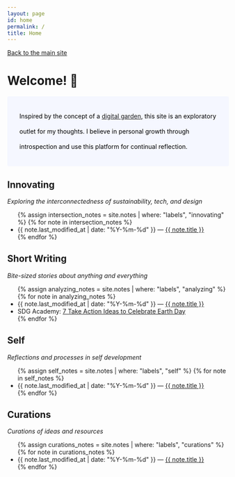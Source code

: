 ```yaml
---
layout: page
id: home
permalink: /
title: Home
---
```

[Back to the main site](https://helenglover.netlify.app/)

# Welcome! 🌱

<p style="padding: 2em 2em; background: #f5f7ff; border-radius: 4px; color: #000; width: 90%; line-height: 2.5;">
  Inspired by the concept of a <a href="https://www.technologyreview.com/2020/09/03/1007716/digital-gardens-let-you-cultivate-your-own-little-bit-of-the-internet/">digital garden</a>, this site is an exploratory outlet for my thoughts. I believe in personal growth through introspection and use this platform for continual reflection.
  <!-- <p>See it as an evolving, interconnected landscape of information — sort of like a real garden.  -->
  <br> 
  <!-- I believe in <a href="https://www.swyx.io/learn-in-public">Learning in Public</a>; the practice of sharing what you learn as you're learning it. -->
</p>



<h2>Innovating</h2>
<p> <i>Exploring the interconnectedness of sustainability, tech, and design</i>
<ul>
  {% assign intersection_notes = site.notes | where: "labels", "innovating" %}
  {% for note in intersection_notes %}
    <li>                            
      {{ note.last_modified_at | date: "%Y-%m-%d" }} — <a class="internal-link" href="{{ site.baseurl }}{{ note.url }}">{{ note.title }}</a>
    </li>
  {% endfor %}
</ul>

<h2>Short Writing</h2>
<p> <i>Bite-sized stories about anything and everything</i>
<ul>
  {% assign analyzing_notes = site.notes | where: "labels", "analyzing" %}
  {% for note in analyzing_notes %}
    <li>
      {{ note.last_modified_at | date: "%Y-%m-%d" }} — <a class="internal-link" href="{{ site.baseurl }}{{ note.url }}">{{ note.title }}</a>
    </li>
    <li>
    SDG Academy: <a href="https://sdgacademy.org/7-take-action-ideas-to-celebrate-earth-day/" target="_blank">7 Take Action Ideas to Celebrate Earth Day</a>
  </li>
  {% endfor %}
</ul>

<h2>Self</h2>
<p> <i>Reflections and processes in self development</i>
<ul>
  {% assign self_notes = site.notes | where: "labels", "self" %}
  {% for note in self_notes %}
    <li>
      {{ note.last_modified_at | date: "%Y-%m-%d" }} — <a class="internal-link" href="{{ site.baseurl }}{{ note.url }}">{{ note.title }}</a>
    </li>
  {% endfor %}
</ul>

<h2>Curations</h2>
<p> <i>Curations of ideas and resources</i>
<ul>
  {% assign curations_notes = site.notes | where: "labels", "curations" %}
  {% for note in curations_notes %}
    <li>
      {{ note.last_modified_at | date: "%Y-%m-%d" }} — <a class="internal-link" href="{{ site.baseurl }}{{ note.url }}">{{ note.title }}</a>
    </li>
  {% endfor %}
</ul>

<!-- <h2>Wiki</h2>
<i>Hypertext thinking of half-baked thoughts. Coming soon!</i>
<ul>
  {% assign wiki_notes = site.notes | where: "labels", "wiki" %}
  {% for note in wiki_notes %}
    <li>
      {{ note.last_modified_at | date: "%Y-%m-%d" }} — <a class="internal-link" href="{{ site.baseurl }}{{ note.url }}">{{ note.title }}</a>
    </li>
  {% endfor %}
</ul> -->

<br><br>

<!-- <p>Visualize how all the pages connect (they are hyperlinked) in this graph.</p>

<div class="graph-background">
  {% include notes_graph.html %}
</div> -->
